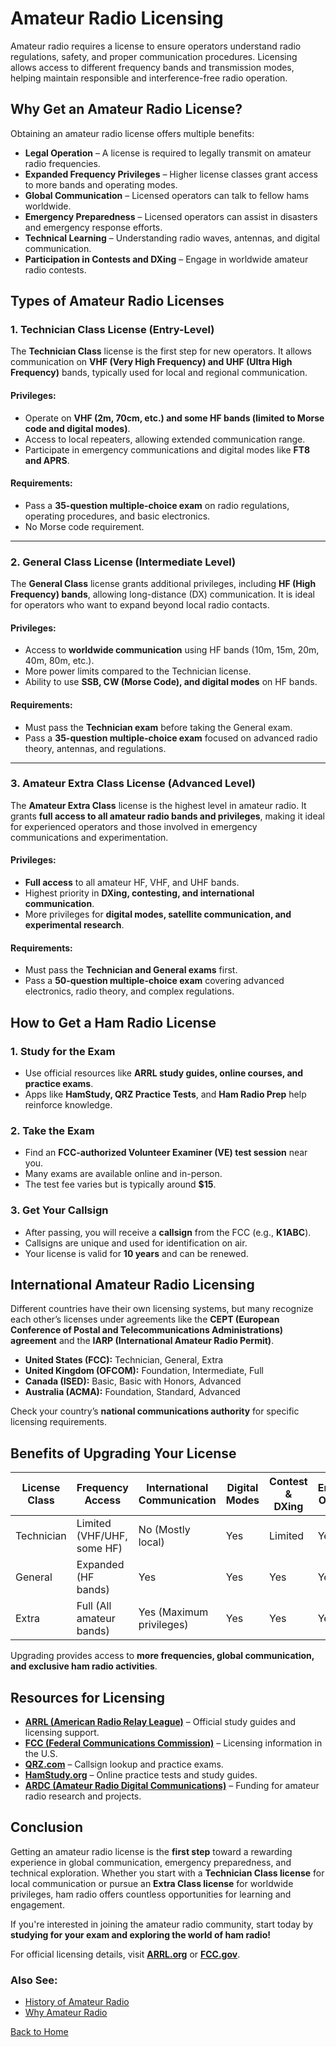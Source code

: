 # Amateur Radio Licensing  

Amateur radio requires a license to ensure operators understand radio regulations, safety, and proper communication procedures. Licensing allows access to different frequency bands and transmission modes, helping maintain responsible and interference-free radio operation.  

## Why Get an Amateur Radio License?  

Obtaining an amateur radio license offers multiple benefits:  

- **Legal Operation** – A license is required to legally transmit on amateur radio frequencies.  
- **Expanded Frequency Privileges** – Higher license classes grant access to more bands and operating modes.  
- **Global Communication** – Licensed operators can talk to fellow hams worldwide.  
- **Emergency Preparedness** – Licensed operators can assist in disasters and emergency response efforts.  
- **Technical Learning** – Understanding radio waves, antennas, and digital communication.  
- **Participation in Contests and DXing** – Engage in worldwide amateur radio contests.  


## Types of Amateur Radio Licenses  

### 1. Technician Class License (Entry-Level)  

The **Technician Class** license is the first step for new operators. It allows communication on **VHF (Very High Frequency) and UHF (Ultra High Frequency)** bands, typically used for local and regional communication.  

#### Privileges:  
- Operate on **VHF (2m, 70cm, etc.) and some HF bands (limited to Morse code and digital modes)**.  
- Access to local repeaters, allowing extended communication range.  
- Participate in emergency communications and digital modes like **FT8 and APRS**.  

#### Requirements:  
- Pass a **35-question multiple-choice exam** on radio regulations, operating procedures, and basic electronics.  
- No Morse code requirement.  

---

### 2. General Class License (Intermediate Level)  

The **General Class** license grants additional privileges, including **HF (High Frequency) bands**, allowing long-distance (DX) communication. It is ideal for operators who want to expand beyond local radio contacts.  

#### Privileges:  
- Access to **worldwide communication** using HF bands (10m, 15m, 20m, 40m, 80m, etc.).  
- More power limits compared to the Technician license.  
- Ability to use **SSB, CW (Morse Code), and digital modes** on HF bands.  

#### Requirements:  
- Must pass the **Technician exam** before taking the General exam.  
- Pass a **35-question multiple-choice exam** focused on advanced radio theory, antennas, and regulations.  

---

### 3. Amateur Extra Class License (Advanced Level)  

The **Amateur Extra Class** license is the highest level in amateur radio. It grants **full access to all amateur radio bands and privileges**, making it ideal for experienced operators and those involved in emergency communications and experimentation.  

#### Privileges:  
- **Full access** to all amateur HF, VHF, and UHF bands.  
- Highest priority in **DXing, contesting, and international communication**.  
- More privileges for **digital modes, satellite communication, and experimental research**.  

#### Requirements:  
- Must pass the **Technician and General exams** first.  
- Pass a **50-question multiple-choice exam** covering advanced electronics, radio theory, and complex regulations. 
## How to Get a Ham Radio License  

### 1. Study for the Exam  
- Use official resources like **ARRL study guides, online courses, and practice exams**.  
- Apps like **HamStudy, QRZ Practice Tests**, and **Ham Radio Prep** help reinforce knowledge.  

### 2. Take the Exam  
- Find an **FCC-authorized Volunteer Examiner (VE) test session** near you.  
- Many exams are available online and in-person.  
- The test fee varies but is typically around **$15**.  

### 3. Get Your Callsign  
- After passing, you will receive a **callsign** from the FCC (e.g., **K1ABC**).  
- Callsigns are unique and used for identification on air.  
- Your license is valid for **10 years** and can be renewed.  


## International Amateur Radio Licensing  

Different countries have their own licensing systems, but many recognize each other’s licenses under agreements like the **CEPT (European Conference of Postal and Telecommunications Administrations) agreement** and the **IARP (International Amateur Radio Permit)**.  

- **United States (FCC):** Technician, General, Extra  
- **United Kingdom (OFCOM):** Foundation, Intermediate, Full  
- **Canada (ISED):** Basic, Basic with Honors, Advanced  
- **Australia (ACMA):** Foundation, Standard, Advanced  

Check your country’s **national communications authority** for specific licensing requirements.  


## Benefits of Upgrading Your License  

| License Class | Frequency Access | International Communication | Digital Modes | Contest & DXing | Emergency Operations |
|--------------|-----------------|----------------------------|---------------|----------------|---------------------|
| Technician   | Limited (VHF/UHF, some HF) | No (Mostly local) | Yes | Limited | Yes |
| General      | Expanded (HF bands) | Yes | Yes | Yes | Yes |
| Extra        | Full (All amateur bands) | Yes (Maximum privileges) | Yes | Yes | Yes |

Upgrading provides access to **more frequencies, global communication, and exclusive ham radio activities**.  


## Resources for Licensing  

- **[ARRL (American Radio Relay League)](https://www.arrl.org/)** – Official study guides and licensing support.  
- **[FCC (Federal Communications Commission)](https://www.fcc.gov/wireless/bureau-divisions/mobility-division/amateur-radio-service)** – Licensing information in the U.S.  
- **[QRZ.com](https://www.qrz.com/)** – Callsign lookup and practice exams.  
- **[HamStudy.org](https://www.hamstudy.org/)** – Online practice tests and study guides.  
- **[ARDC (Amateur Radio Digital Communications)](https://www.ardc.net/)** – Funding for amateur radio research and projects.  


## Conclusion  

Getting an amateur radio license is the **first step** toward a rewarding experience in global communication, emergency preparedness, and technical exploration. Whether you start with a **Technician Class license** for local communication or pursue an **Extra Class license** for worldwide privileges, ham radio offers countless opportunities for learning and engagement.  

If you're interested in joining the amateur radio community, start today by **studying for your exam and exploring the world of ham radio!**  

For official licensing details, visit **[ARRL.org](https://www.arrl.org)** or **[FCC.gov](https://www.fcc.gov)**.  


### Also See:

- [History of Amateur Radio](/en/amateurradio/history.md)
- [Why Amateur Radio](/en/amateurradio/whyamr.md)

[Back to Home](./index.md)